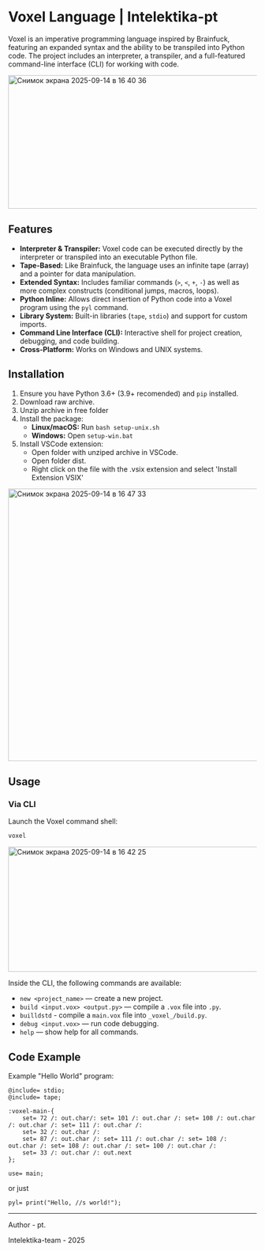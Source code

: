 # Voxel Language | Intelektika-pt

Voxel is an imperative programming language inspired by Brainfuck, featuring an expanded syntax and the ability to be transpiled into Python code. The project includes an interpreter, a transpiler, and a full-featured command-line interface (CLI) for working with code.

<img width="615" height="270" alt="Снимок экрана 2025-09-14 в 16 40 36" src="https://github.com/user-attachments/assets/a249f846-eba0-4c3a-a65e-e8f39e9c28ed" />


## Features

*   **Interpreter & Transpiler:** Voxel code can be executed directly by the interpreter or transpiled into an executable Python file.
*   **Tape-Based:** Like Brainfuck, the language uses an infinite tape (array) and a pointer for data manipulation.
*   **Extended Syntax:** Includes familiar commands (`>`, `<`, `+`, `-`) as well as more complex constructs (conditional jumps, macros, loops).
*   **Python Inline:** Allows direct insertion of Python code into a Voxel program using the `pyl` command.
*   **Library System:** Built-in libraries (`tape`, `stdio`) and support for custom imports.
*   **Command Line Interface (CLI):** Interactive shell for project creation, debugging, and code building.
*   **Cross-Platform:** Works on Windows and UNIX systems.

## Installation

1.  Ensure you have Python 3.6+ (3.9+ recomended) and `pip` installed.
2.  Download raw archive.
3.  Unzip archive in free folder
4.  Install the package:
    *   **Linux/macOS:** Run `bash setup-unix.sh`
    *   **Windows:** Open `setup-win.bat`
5.  Install VSCode extension:
    * Open folder with unziped archive in VSCode.
    * Open folder dist.
    * Right click on the file with the .vsix extension and select 'Install Extension VSIX'
<img width="520" height="551" alt="Снимок экрана 2025-09-14 в 16 47 33" src="https://github.com/user-attachments/assets/ad381729-1548-43a8-bebe-6e621ba1608a" />

## Usage

### Via CLI
Launch the Voxel command shell:
```bash
voxel
```
<img width="604" height="253" alt="Снимок экрана 2025-09-14 в 16 42 25" src="https://github.com/user-attachments/assets/4c99ac07-4830-4672-b237-24ede2029617" />

Inside the CLI, the following commands are available:
*   `new <project_name>` — create a new project.
*   `build <input.vox> <output.py>` — compile a `.vox` file into `.py`.
*   `builldstd` - compile a `main.vox` file into `_voxel_/build.py`.
*   `debug <input.vox>` — run code debugging.
*   `help` — show help for all commands.



## Code Example

Example "Hello World" program:
```voxel
@include= stdio;
@include= tape;

:voxel-main-{
    set= 72 /: out.char/: set= 101 /: out.char /: set= 108 /: out.char /: out.char /: set= 111 /: out.char /:
    set= 32 /: out.char /:
    set= 87 /: out.char /: set= 111 /: out.char /: set= 108 /: out.char /: set= 108 /: out.char /: set= 100 /: out.char /:
    set= 33 /: out.char /: out.next
};

use= main;
```

or just
```voxel
pyl= print("Hello, //s world!");
```


---

Author - pt. 

Intelektika-team - 2025
